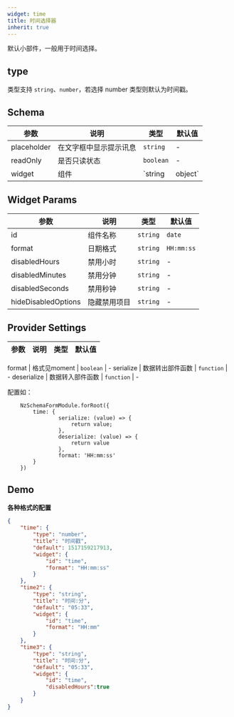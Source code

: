 ```yaml
---
widget: time
title: 时间选择器
inherit: true
---
```


默认小部件，一般用于时间选择。

## type 

类型支持 `string`、`number`，若选择 number 类型则默认为时间戳。

## Schema

参数 | 说明 | 类型 | 默认值
----|------|-----|------
placeholder | 在文字框中显示提示讯息  | `string` | -
readOnly | 是否只读状态  | `boolean` | -
widget | 组件  | `string | object` | - 

## Widget Params

参数 | 说明 | 类型 | 默认值
----|------|-----|------
id | 组件名称  | `string` | `date`
format | 日期格式  | `string` | `HH:mm:ss`
disabledHours | 禁用小时  | `string` | - 
disabledMinutes | 禁用分钟  | `string` | - 
disabledSeconds | 禁用秒钟  | `string` | - 
hideDisabledOptions | 隐藏禁用项目  | `string` | -  

## Provider Settings

参数 | 说明 | 类型 | 默认值
----|------|-----|------

format | 格式见moment  | `boolean` | -
serialize | 数据转出部件函数  | `function` | - 
deserialize | 数据转入部件函数  | `function` | - 

配置如：
```
    NzSchemaFormModule.forRoot({
        time: {
                serialize: (value) => {
                    return value;
                },
                deserialize: (value) => {
                    return value
                },
                format: 'HH:mm:ss'
        }
    }) 
```
 
## Demo

**各种格式的配置**

```json
{
	"time": {
		"type": "number",
		"title": "时间戳",
		"default": 1517159217913,
		"widget": {
			"id": "time",
			"format": "HH:mm:ss"
		}
	},
	"time2": {
		"type": "string",
		"title": "时间:分",
		"default": "05:33",
		"widget": {
            "id": "time",
            "format": "HH:mm"
		}
    },
    "time3": {
		"type": "string",
		"title": "时间:分",
		"default": "05:33",
		"widget": {
            "id": "time",
            "disabledHours":true
		}
	}
}
```
